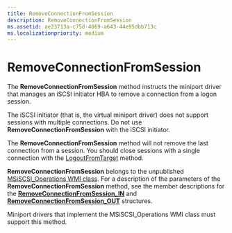 ```yaml
---
title: RemoveConnectionFromSession
description: RemoveConnectionFromSession
ms.assetid: ae23713a-c75d-4669-a643-44e95dbb713c
ms.localizationpriority: medium
---
```


# RemoveConnectionFromSession


The **RemoveConnectionFromSession** method instructs the miniport driver that manages an iSCSI initiator HBA to remove a connection from a logon session.

The iSCSI initiator (that is, the virtual miniport driver) does not support sessions with multiple connections. Do not use **RemoveConnectionFromSession** with the iSCSI initiator.

The **RemoveConnectionFromSession** method will not remove the last connection from a session. You should close sessions with a single connection with the [LogoutFromTarget](logoutfromtarget.md) method.

**RemoveConnectionFromSession** belongs to the unpublished [MSiSCSI\_Operations WMI class](msiscsi-operations-wmi-class.md). For a description of the parameters of the **RemoveConnectionFromSession** method, see the member descriptions for the [**RemoveConnectionFromSession\_IN**](https://msdn.microsoft.com/library/windows/hardware/ff563974) and [**RemoveConnectionFromSession\_OUT**](https://msdn.microsoft.com/library/windows/hardware/ff563976) structures.

Miniport drivers that implement the MSiSCSI\_Operations WMI class must support this method.

 

 





